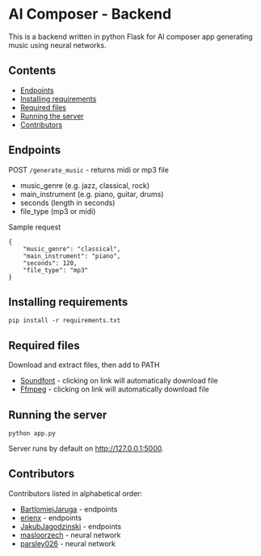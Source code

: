 # AI Composer - Backend

This is a backend written in python Flask for AI composer app generating music using neural networks.

## Contents
- [Endpoints](#endpoints)
- [Installing requirements](#installing-requirements)
- [Required files](#required-files)
- [Running the server](#running-the-server)
- [Contributors](#contributors)

## Endpoints
POST `/generate_music` - returns midi or mp3 file
- music_genre (e.g. jazz, classical, rock)
- main_instrument (e.g. piano, guitar, drums)
- seconds (length in seconds)
- file_type (mp3 or midi)

Sample request
```
{
    "music_genre": "classical",
    "main_instrument": "piano",
    "seconds": 120,
    "file_type": "mp3"
}
```
## Installing requirements
```
pip install -r requirements.txt
```

## Required files
Download and extract files, then add to PATH
- [Soundfont](https://keymusician01.s3.amazonaws.com/FluidR3_GM.zip) - clicking on link will automatically download file
- [Ffmpeg](https://github.com/BtbN/FFmpeg-Builds/releases/download/latest/ffmpeg-n7.1-latest-win64-gpl-7.1.zip) - clicking on link will automatically download file

## Running the server
```
python app.py
```
Server runs by default on http://127.0.0.1:5000.

## Contributors
Contributors listed in alphabetical order:
- [BartlomiejJaruga](https://github.com/parsley026) - endpoints
- [erienx](https://github.com/erienx) - endpoints
- [JakubJagodzinski](https://github.com/JakubJagodzinski) - endpoints
- [masloorzech](https://github.com/masloorzech) - neural network
- [parsley026](https://github.com/parsley026) - neural network
